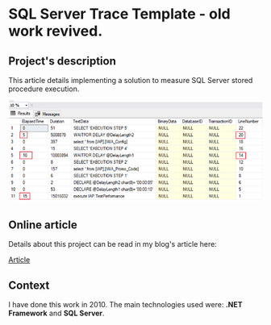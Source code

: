 # SQL Server Trace Template - old work revived.

## Project's description

This article details implementing a solution to measure SQL Server stored procedure execution.

![Components communication's diagram](./Images/sqlserver_trace_template1.webp)

## Online article
Details about this project can be read in my blog's article here: 

[Article](https://www.ideliversoft.com/post/sql-server-trace-template-old-work-revived)

## Context
I have done this work in 2010. The main technologies used were: **.NET Framework** and **SQL Server**.

